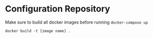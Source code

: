 # Configuration Repository

Make sure to build all docker images before running `docker-compose up`

`docker build -t [image name] .`